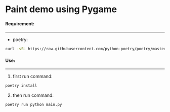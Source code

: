# Paint demo using Pygame


#### Requirement:
------------------------


* poetry:
```sh
curl -sSL https://raw.githubusercontent.com/python-poetry/poetry/master/get-poetry.py | python -
```


#### Use:
------------------------


1. first run command:
```sh
poetry install
```

2. then run command:
```sh
poetry run python main.py
```

